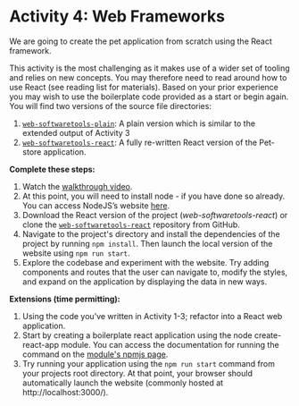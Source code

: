 # Activity 4: Web Frameworks

We are going to create the pet application from scratch using the React framework.

This activity is the most challenging as it makes use of a wider set of tooling and relies on new
concepts. You may therefore need to read around how to use React (see reading list for materials).
Based on your prior experience you may wish to use the boilerplate code provided as a start or begin
again. You will find two versions of the source file directories:
1.	[`web-softwaretools-plain`](https://github.com/marceliwac/web-softwaretools-plain/): A plain version which is similar to the extended output of Activity 3
2.	[`web-softwaretools-react`](https://github.com/marceliwac/web-softwaretools-react/): A fully re-written React version of the Pet-store application. 

**Complete these steps:**
1.	Watch the [walkthrough video](https://web.microsoftstream.com/video/03a16bcb-6b93-4538-9037-f17167dfd53a).
2.  At this point, you will need to install node - if you have done so already. You can access NodeJS’s
    website [here](https://nodejs.org/en/).
3.  Download the React version of the project (_web-softwaretools-react_) or clone the
    [`web-softwaretools-react`](https://github.com/marceliwac/web-softwaretools-react/) repository from GitHub. 
4.  Navigate to the project's directory and install the dependencies of the project by running `npm
    install`. Then launch the local version of the website using `npm run start`.
5.  Explore the codebase and experiment with the website. Try adding components and routes that the
    user can navigate to, modify the styles, and expand on the application by displaying the data in
    new ways.

**Extensions (time permitting):**
1.	Using the code you’ve written in Activity 1-3; refactor into a React web application.
2.	Start by creating a boilerplate react application using the node create-react-app module.
You can access the documentation for running the command on the [module's npmjs page](https://www.npmjs.com/package/create-react-app).
3.  Try running your application using the `npm run start` command from your projects root
    directory. At that point, your browser should automatically launch the website (commonly hosted
    at http://localhost:3000/).